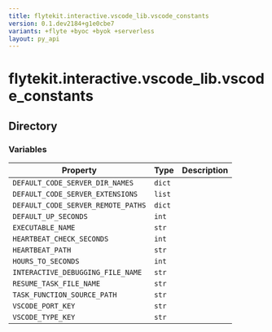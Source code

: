 ```yaml
---
title: flytekit.interactive.vscode_lib.vscode_constants
version: 0.1.dev2184+g1e0cbe7
variants: +flyte +byoc +byok +serverless
layout: py_api
---
```


# flytekit.interactive.vscode_lib.vscode_constants

## Directory

### Variables

| Property | Type | Description |
|-|-|-|
| `DEFAULT_CODE_SERVER_DIR_NAMES` | `dict` |  |
| `DEFAULT_CODE_SERVER_EXTENSIONS` | `list` |  |
| `DEFAULT_CODE_SERVER_REMOTE_PATHS` | `dict` |  |
| `DEFAULT_UP_SECONDS` | `int` |  |
| `EXECUTABLE_NAME` | `str` |  |
| `HEARTBEAT_CHECK_SECONDS` | `int` |  |
| `HEARTBEAT_PATH` | `str` |  |
| `HOURS_TO_SECONDS` | `int` |  |
| `INTERACTIVE_DEBUGGING_FILE_NAME` | `str` |  |
| `RESUME_TASK_FILE_NAME` | `str` |  |
| `TASK_FUNCTION_SOURCE_PATH` | `str` |  |
| `VSCODE_PORT_KEY` | `str` |  |
| `VSCODE_TYPE_KEY` | `str` |  |

